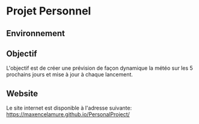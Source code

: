 # Projet Personnel
## Environnement

## Objectif
L'objectif est de créer une prévision de façon dynamique la météo sur les 5 prochains jours et mise à jour à chaque lancement.

## Website
Le site internet est disponible à l'adresse suivante: https://maxencelamure.github.io/PersonalProject/